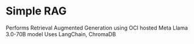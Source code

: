 # Simple RAG
Performs Retrieval Augmented Generation using OCI hosted Meta Llama 3.0-70B model
Uses LangChain, ChromaDB

